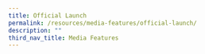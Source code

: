 ```yaml
---
title: Official Launch
permalink: /resources/media-features/official-launch/
description: ""
third_nav_title: Media Features
---
```

